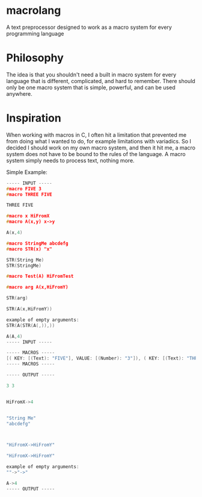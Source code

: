 # macrolang
A text preprocessor designed to work as a macro system for every programming language

# Philosophy
The idea is that you shouldn't need a built in macro system for every language that is different, complicated, and hard to remember.
There should only be one macro system that is simple, powerful, and can be used anywhere.

# Inspiration
When working with macros in C, I often hit a limitation that prevented me from doing what I wanted to do, for example limitations with variadics.
So I decided I should work on my own macro system, and then it hit me, a macro system does not have to be bound to the rules of the language.
A macro system simply needs to process text, nothing more.

Simple Example:
```c
----- INPUT -----
#macro FIVE 3
#macro THREE FIVE

THREE FIVE

#macro x HiFromX
#macro A(x,y) x->y

A(x,4)

#macro StringMe abcdefg
#macro STR(x) "x"

STR(String Me)
STR(StringMe)

#macro Test(A) HiFromTest

#macro arg A(x,HiFromY)

STR(arg)

STR(A(x,HiFromY))

example of empty arguments:
STR(A(STR(A(,)),))

A(A,4)
----- INPUT -----

----- MACROS -----
[( KEY: [(Text): "FIVE"], VALUE: [(Number): "3"]), ( KEY: [(Text): "THREE"], VALUE: [(Text): "FIVE"]), ( KEY: [(Text): "x"], VALUE: [(Text): "HiFromX"]), ( KEY: [(Text): "A", (Text): "x", (Text): "y"], VALUE: [(Text): "x", (Symbol): "-", (Symbol): ">", (Text): "y"]), ( KEY: [(Text): "StringMe"], VALUE: [(Text): "abcdefg"]), ( KEY: [(Text): "STR", (Text): "x"], VALUE: [(Symbol): """, (Text): "x", (Symbol): """]), ( KEY: [(Text): "Test", (Text): "A"], VALUE: [(Text): "HiFromTest"]), ( KEY: [(Text): "arg"], VALUE: [(Text): "A", (Symbol): "(", (Text): "x", (Symbol): ",", (Text): "HiFromY", (Symbol): ")"])]
----- MACROS -----

----- OUTPUT -----

3 3


HiFromX->4


"String Me"
"abcdefg"



"HiFromX->HiFromY"

"HiFromX->HiFromY"

example of empty arguments:
""->"->"

A->4
----- OUTPUT -----
```
